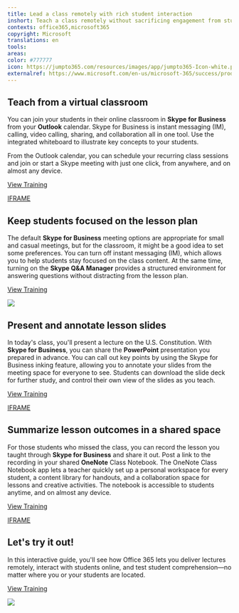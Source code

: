 ```yaml
---
title: Lead a class remotely with rich student interaction
inshort: Teach a class remotely without sacrificing engagement from students, while making sure they all have the necessary lesson materials wherever they are.
contexts: office365,microsoft365
copyright: Microsoft
translations: en
tools: 
areas: 
color: #777777
icon: https://jumpto365.com/resources/images/app/jumpto365-Icon-white.png
externalref: https://www.microsoft.com/en-us/microsoft-365/success/productivitylibrary/lead-a-class-remotely-with-rich-student-interaction
---
```


## Teach from a virtual classroom

You can join your students in their online classroom in **Skype for Business** from your **Outlook** calendar. Skype for Business is instant messaging (IM), calling, video calling, sharing, and collaboration all in one tool. Use the integrated whiteboard to illustrate key concepts to your students.

From the Outlook calendar, you can schedule your recurring class sessions and join or start a Skype meeting with just one click, from anywhere, and on almost any device.

[View Training](https://support.office.com/en-US/article/Set-up-a-Skype-for-Business-meeting-in-Outlook-b8305620-d16e-4667-989d-4a977aad6556)

[IFRAME](https://www.microsoft.com/en-us/videoplayer/embed/RE1UF1x)

## Keep students focused on the lesson plan

The default **Skype for Business** meeting options are appropriate for small and casual meetings, but for the classroom, it might be a good idea to set some preferences. You can turn off instant messaging (IM), which allows you to help students stay focused on the class content. At the same time, turning on the **Skype Q&A Manager** provides a structured environment for answering questions without distracting from the lesson plan.

[View Training](https://support.office.com/article/Skype-for-Business-2016-training-eb2081bc-fd0a-4eda-94da-5a39f369ee74)

![](http://img-prod-cms-rt-microsoft-com.akamaized.net/cms/api/am/imageFileData/RE1NQ4i?ver=b4a0)

## Present and annotate lesson slides

In today's class, you'll present a lecture on the U.S. Constitution. With **Skype for Business**, you can share the **PowerPoint** presentation you prepared in advance. You can call out key points by using the Skype for Business inking feature, allowing you to annotate your slides from the meeting space for everyone to see. Students can download the slide deck for further study, and control their own view of the slides as you teach.

[View Training](https://support.office.com/article/Use-desktop-and-app-sharing-712965d0-fa10-4da0-86c2-66ec68d8dbc8)

[IFRAME](https://www.microsoft.com/en-us/videoplayer/embed/RE1UPq1)

## Summarize lesson outcomes in a shared space

For those students who missed the class, you can record the lesson you taught through **Skype for Business** and share it out. Post a link to the recording in your shared **OneNote** Class Notebook. The OneNote Class Notebook app lets a teacher quickly set up a personal workspace for every student, a content library for handouts, and a collaboration space for lessons and creative activities. The notebook is accessible to students anytime, and on almost any device.

[View Training](https://support.office.com/en-US/article/Getting-Started-with-the-OneNote-Class-Notebook-A-Walkthrough-for-Teachers-28666b8e-b0ae-48fe-b001-1874f5f6db58)

[IFRAME](https://www.microsoft.com/en-us/videoplayer/embed/RE1TwTj)

## Let's try it out!

In this interactive guide, you'll see how Office 365 lets you deliver lectures remotely, interact with students online, and test student comprehension—no matter where you or your students are located.

[View Training](http://office365-education.cloudguides.com:80/embed/15t)

![](http://img-prod-cms-rt-microsoft-com.akamaized.net/cms/api/am/imageFileData/RE1NLSS?ver=6791)

